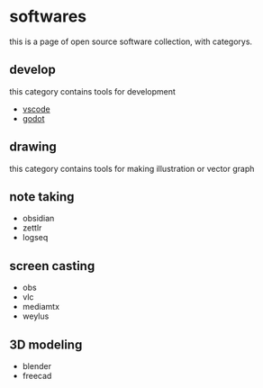 # softwares
this is a page of open source software collection, with categorys.

## develop
this category contains tools for development
- [vscode](https://code.visualstudio.com)
- [godot](https://godotengine.org)

## drawing
this category contains tools for making illustration or vector graph

## note taking
- obsidian
- zettlr
- logseq

## screen casting
- obs
- vlc
- mediamtx
- weylus

## 3D modeling
- blender
- freecad
